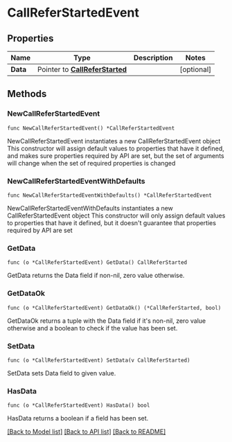 # CallReferStartedEvent

## Properties

Name | Type | Description | Notes
------------ | ------------- | ------------- | -------------
**Data** | Pointer to [**CallReferStarted**](CallReferStarted.md) |  | [optional] 

## Methods

### NewCallReferStartedEvent

`func NewCallReferStartedEvent() *CallReferStartedEvent`

NewCallReferStartedEvent instantiates a new CallReferStartedEvent object
This constructor will assign default values to properties that have it defined,
and makes sure properties required by API are set, but the set of arguments
will change when the set of required properties is changed

### NewCallReferStartedEventWithDefaults

`func NewCallReferStartedEventWithDefaults() *CallReferStartedEvent`

NewCallReferStartedEventWithDefaults instantiates a new CallReferStartedEvent object
This constructor will only assign default values to properties that have it defined,
but it doesn't guarantee that properties required by API are set

### GetData

`func (o *CallReferStartedEvent) GetData() CallReferStarted`

GetData returns the Data field if non-nil, zero value otherwise.

### GetDataOk

`func (o *CallReferStartedEvent) GetDataOk() (*CallReferStarted, bool)`

GetDataOk returns a tuple with the Data field if it's non-nil, zero value otherwise
and a boolean to check if the value has been set.

### SetData

`func (o *CallReferStartedEvent) SetData(v CallReferStarted)`

SetData sets Data field to given value.

### HasData

`func (o *CallReferStartedEvent) HasData() bool`

HasData returns a boolean if a field has been set.


[[Back to Model list]](../README.md#documentation-for-models) [[Back to API list]](../README.md#documentation-for-api-endpoints) [[Back to README]](../README.md)


